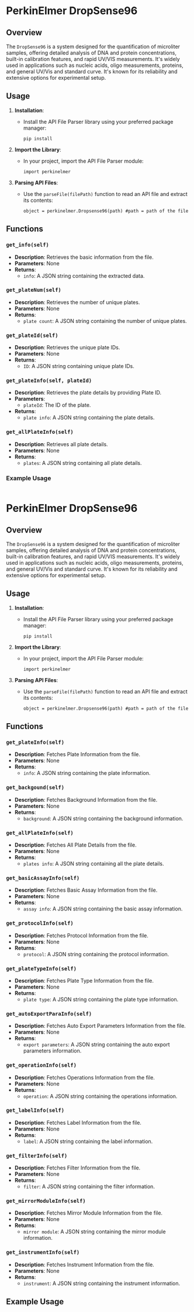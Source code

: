 # PerkinElmer DropSense96

## Overview
The `DropSense96` is a system designed for the quantification of microliter samples, offering detailed analysis of DNA and protein concentrations, built-in calibration features, and rapid UV/VIS measurements. It's widely used in applications such as nucleic acids, oligo measurements, proteins, and general UV/Vis and standard curve. It's known for its reliability and extensive options for experimental setup.
## Usage

1. **Installation**:
   - Install the API File Parser library using your preferred package manager:
     ```
     pip install 
     ```

2. **Import the Library**:
   - In your project, import the API File Parser module:
     ```
     import perkinelmer
     ```

3. **Parsing API Files**:
   - Use the `parseFile(filePath)` function to read an API file and extract its contents:
     ```
     object = perkinelmer.Dropsense96(path) #path = path of the file
     ```

## Functions

### `get_info(self)`
- **Description**: Retrieves the basic information from the file.
- **Parameters**: None
- **Returns**:
  - `info`: A JSON string containing the extracted data.

### `get_plateNum(self)`
- **Description**: Retrieves the number of unique plates.
- **Parameters**: None
- **Returns**:
  - `plate count`: A JSON string containing the number of unique plates.

### `get_plateId(self)`
- **Description**: Retrieves the unique plate IDs.
- **Parameters**: None
- **Returns**:
  - `ID`: A JSON string containing unique plate IDs.

### `get_plateInfo(self, plateId)`
- **Description**: Retrieves the plate details by providing Plate ID.
- **Parameters**:
  - `plateId`: The ID of the plate.
- **Returns**:
  - `plate info`: A JSON string containing the plate details.

### `get_allPlateInfo(self)`
- **Description**: Retrieves all plate details.
- **Parameters**: None
- **Returns**:
  - `plates`: A JSON string containing all plate details. 

### Example Usage
```python

```


# PerkinElmer DropSense96

## Overview
The `DropSense96` is a system designed for the quantification of microliter samples, offering detailed analysis of DNA and protein concentrations, built-in calibration features, and rapid UV/VIS measurements. It's widely used in applications such as nucleic acids, oligo measurements, proteins, and general UV/Vis and standard curve. It's known for its reliability and extensive options for experimental setup.
## Usage

1. **Installation**:
   - Install the API File Parser library using your preferred package manager:
     ```
     pip install 
     ```

2. **Import the Library**:
   - In your project, import the API File Parser module:
     ```
     import perkinelmer
     ```

3. **Parsing API Files**:
   - Use the `parseFile(filePath)` function to read an API file and extract its contents:
     ```
     object = perkinelmer.Dropsense96(path) #path = path of the file
     ```

## Functions

### `get_plateInfo(self)`
- **Description**: Fetches Plate Information from the file.
- **Parameters**: None
- **Returns**:
  - `info`: A JSON string containing the plate information. 

### `get_backgound(self)`
- **Description**: Fetches Background Information from the file.
- **Parameters**: None
- **Returns**:
   - `background`: A JSON string containing the background information. 

### `get_allPlateInfo(self)`
- **Description**: Fetches All Plate Details from the file.
- **Parameters**: None
- **Returns**:
   - `plates info`: A JSON string containing all the plate details. 

### `get_basicAssayInfo(self)`
- **Description**: Fetches Basic Assay Information from the file.
- **Parameters**: None
- **Returns**:
   - `assay info`: A JSON string containing the basic assay information. 

### `get_protocolInfo(self)`
- **Description**: Fetches Protocol Information from the file.
- **Parameters**: None
- **Returns**:
   - `protocol`: A JSON string containing the protocol information. 

### `get_plateTypeInfo(self)`
- **Description**: Fetches Plate Type Information from the file.
- **Parameters**: None
- **Returns**:
   - `plate type`: A JSON string containing the plate type information. 

### `get_autoExportParaInfo(self)`
- **Description**: Fetches Auto Export Parameters Information from the file.
- **Parameters**: None
- **Returns**:
   - `export parameters`: A JSON string containing the auto export parameters information. 

### `get_operationInfo(self)`
- **Description**: Fetches Operations Information from the file.
- **Parameters**: None
- **Returns**:
   - `operation`: A JSON string containing the operations information. 

### `get_labelInfo(self)`
- **Description**: Fetches Label Information from the file.
- **Parameters**: None
- **Returns**:
   - `label`: A JSON string containing the label information. 

### `get_filterInfo(self)`
- **Description**: Fetches Filter Information from the file.
- **Parameters**: None
- **Returns**:
   - `filter`: A JSON string containing the filter information. 

### `get_mirrorModuleInfo(self)`
- **Description**: Fetches Mirror Module Information from the file.
- **Parameters**: None
- **Returns**:
   - `mirror module`: A JSON string containing the mirror module information. 

### `get_instrumentInfo(self)`
- **Description**: Fetches Instrument Information from the file.
- **Parameters**: None
- **Returns**:
   - `instrument`: A JSON string containing the instrument information. 

## Example Usage
```python

```